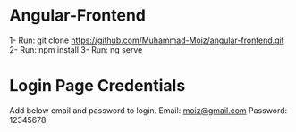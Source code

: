 # Angular-Frontend
1- Run: git clone https://github.com/Muhammad-Moiz/angular-frontend.git
2- Run: npm install
3- Run: ng serve

# Login Page Credentials
Add below email and password to login.
Email: moiz@gmail.com
Password: 12345678






